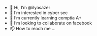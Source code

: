 - 👋 Hi, I’m @ilyasazer
- 👀 I’m interested in cyber sec
- 🌱 I’m currently learning comptia A+
- 💞️ I’m looking to collaborate on facebook
- 📫 How to reach me ...

<!---
ilyasazer/ilyasazer is a ✨ special ✨ repository because its `README.md` (this file) appears on your GitHub profile.
You can click the Preview link to take a look at your changes.
--->
